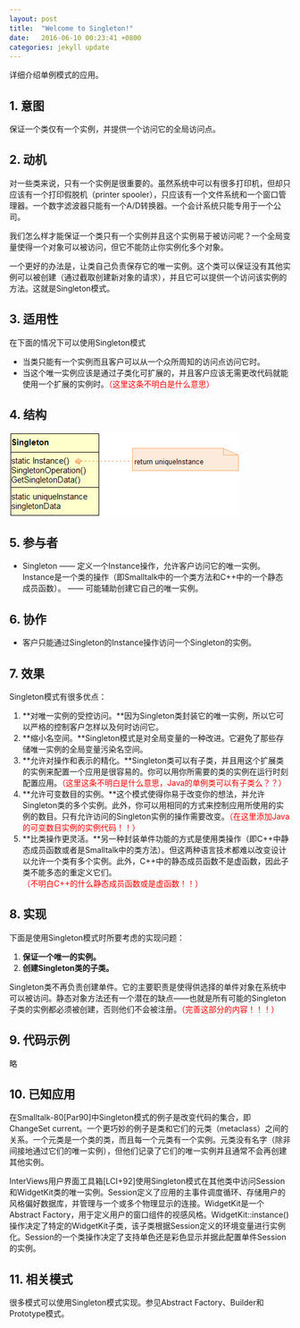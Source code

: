 ```yaml
---
layout: post
title:  "Welcome to Singleton!"
date:   2016-06-10 00:23:41 +0800
categories: jekyll update
---
```


详细介绍单例模式的应用。

## 1. 意图

保证一个类仅有一个实例，并提供一个访问它的全局访问点。

## 2. 动机

对一些类来说，只有一个实例是很重要的。虽然系统中可以有很多打印机，但却只应该有一个打印假脱机（printer spooler），只应该有一个文件系统和一个窗口管理器。一个数字滤波器只能有一个A/D转换器。一个会计系统只能专用于一个公司。

我们怎么样才能保证一个类只有一个实例并且这个实例易于被访问呢？一个全局变量使得一个对象可以被访问，但它不能防止你实例化多个对象。

一个更好的办法是，让类自己负责保存它的唯一实例。这个类可以保证没有其他实例可以被创建（通过截取创建新对象的请求），并且它可以提供一个访问该实例的方法。这就是Singleton模式。

## 3. 适用性

在下面的情况下可以使用Singleton模式

* 当类只能有一个实例而且客户可以从一个众所周知的访问点访问它时。
* 当这个唯一实例应该是通过子类化可扩展的，并且客户应该无需更改代码就能使用一个扩展的实例时。<font color=red>（这里这条不明白是什么意思）</font>

## 4. 结构

![结构图](/assets/singleton-contruction.png)

## 5. 参与者

* Singleton
  —— 定义一个Instance操作，允许客户访问它的唯一实例。Instance是一个类的操作（即Smalltalk中的一个类方法和C++中的一个静态成员函数）。
  —— 可能辅助创建它自己的唯一实例。

## 6. 协作

* 客户只能通过Singleton的Instance操作访问一个Singleton的实例。

## 7. 效果

Singleton模式有很多优点：

1. **对唯一实例的受控访问。**因为Singleton类封装它的唯一实例，所以它可以严格的控制客户怎样以及何时访问它。
2. **缩小名空间。**Singleton模式是对全局变量的一种改进。它避免了那些存储唯一实例的全局变量污染名空间。
3. **允许对操作和表示的精化。**Singleton类可以有子类，并且用这个扩展类的实例来配置一个应用是很容易的。你可以用你所需要的类的实例在运行时刻配置应用。<font color=red>（这里这条不明白是什么意思，Java的单例类可以有子类么？？）</font>
4. **允许可变数目的实例。**这个模式使得你易于改变你的想法，并允许Singleton类的多个实例。此外，你可以用相同的方式来控制应用所使用的实例的数目。只有允许访问的Singleton实例的操作需要改变。<font color=red>（在这里添加Java的可变数目实例的实例代码！！）</font>
5. **比类操作更灵活。**另一种封装单件功能的方式是使用类操作（即C++中静态成员函数或者是Smalltalk中的类方法）。但这两种语言技术都难以改变设计以允许一个类有多个实例。此外，C++中的静态成员函数不是虚函数，因此子类不能多态的重定义它们。<font color=red>（不明白C++的什么静态成员函数或是虚函数！！）</font>

## 8. 实现

下面是使用Singleton模式时所要考虑的实现问题：

1. **保证一个唯一的实例。**
1. **创建Singleton类的子类。**

Singleton类不再负责创建单件。它的主要职责是使得供选择的单件对象在系统中可以被访问。静态对象方法还有一个潜在的缺点——也就是所有可能的Singleton子类的实例都必须被创建，否则他们不会被注册。<font color=red>（完善这部分的内容！！！）</font>

## 9. 代码示例

略

## 10. 已知应用

在Smalltalk-80[Par90]中Singleton模式的例子是改变代码的集合，即ChangeSet current。一个更巧妙的例子是类和它们的元类（metaclass）之间的关系。一个元类是一个类的类，而且每一个元类有一个实例。元类没有名字（除非间接地通过它们的唯一实例），但他们记录了它们的唯一实例并且通常不会再创建其他实例。

InterViews用户界面工具箱[LCI+92]使用Singleton模式在其他类中访问Session和WidgetKit类的唯一实例。Session定义了应用的主事件调度循环、存储用户的风格偏好数据库，并管理与一个或多个物理显示的连接。WidgetKit是一个Abstract Factory，用于定义用户的窗口组件的视感风格。WidgetKit::instance()操作决定了特定的WidgetKit子类，该子类根据Session定义的环境变量进行实例化。Session的一个类操作决定了支持单色还是彩色显示并据此配置单件Session的实例。

## 11. 相关模式

很多模式可以使用Singleton模式实现。参见Abstract Factory、Builder和Prototype模式。
